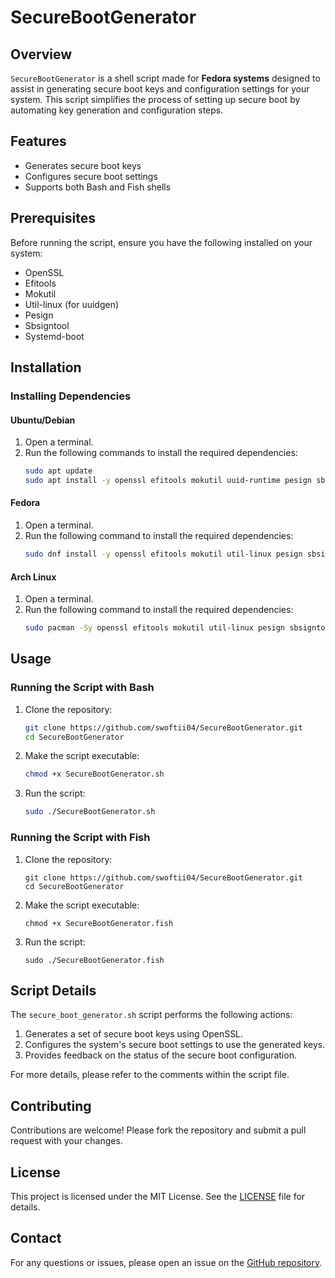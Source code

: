 # SecureBootGenerator

## Overview

`SecureBootGenerator` is a shell script made for **Fedora systems** designed to assist in generating secure boot keys and configuration settings for your system. This script simplifies the process of setting up secure boot by automating key generation and configuration steps.

## Features

- Generates secure boot keys
- Configures secure boot settings
- Supports both Bash and Fish shells

## Prerequisites

Before running the script, ensure you have the following installed on your system:

- OpenSSL
- Efitools
- Mokutil
- Util-linux (for uuidgen)
- Pesign
- Sbsigntool
- Systemd-boot

## Installation

### Installing Dependencies

#### Ubuntu/Debian
1. Open a terminal.
2. Run the following commands to install the required dependencies:
    ```bash
    sudo apt update
    sudo apt install -y openssl efitools mokutil uuid-runtime pesign sbsigntool systemd-boot
    ```

#### Fedora
1. Open a terminal.
2. Run the following command to install the required dependencies:
    ```bash
    sudo dnf install -y openssl efitools mokutil util-linux pesign sbsigntool systemd-boot
    ```

#### Arch Linux
1. Open a terminal.
2. Run the following command to install the required dependencies:
    ```bash
    sudo pacman -Sy openssl efitools mokutil util-linux pesign sbsigntools systemd
    ```

## Usage

### Running the Script with Bash

1. Clone the repository:
    ```bash
    git clone https://github.com/swoftii04/SecureBootGenerator.git
    cd SecureBootGenerator
    ```

2. Make the script executable:
    ```bash
    chmod +x SecureBootGenerator.sh
    ```

3. Run the script:
    ```bash
    sudo ./SecureBootGenerator.sh
    ```

### Running the Script with Fish

1. Clone the repository:
    ```fish
    git clone https://github.com/swoftii04/SecureBootGenerator.git
    cd SecureBootGenerator
    ```

2. Make the script executable:
    ```fish
    chmod +x SecureBootGenerator.fish
    ```

3. Run the script:
    ```fish
    sudo ./SecureBootGenerator.fish
    ```

## Script Details

The `secure_boot_generator.sh` script performs the following actions:

1. Generates a set of secure boot keys using OpenSSL.
2. Configures the system's secure boot settings to use the generated keys.
3. Provides feedback on the status of the secure boot configuration.

For more details, please refer to the comments within the script file.

## Contributing

Contributions are welcome! Please fork the repository and submit a pull request with your changes.

## License

This project is licensed under the MIT License. See the [LICENSE](LICENSE) file for details.

## Contact

For any questions or issues, please open an issue on the [GitHub repository](https://github.com/swoftii04/SecureBootGenerator/issues).
